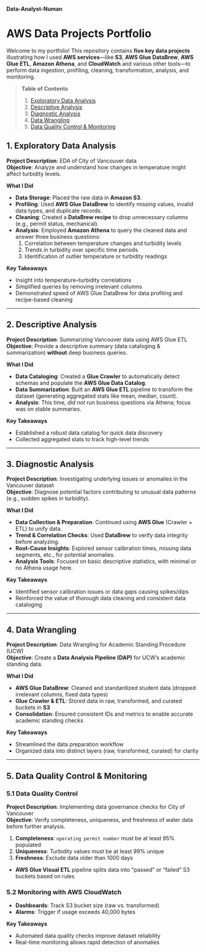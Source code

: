 **Data-Analyst-Numan**
# AWS Data Projects Portfolio

Welcome to my portfolio! This repository contains **five key data projects** illustrating how I used **AWS services**—like **S3**, **AWS Glue DataBrew**, **AWS Glue ETL**, **Amazon Athena**, and **CloudWatch** and various other tools—to perform data ingestion, profiling, cleaning, transformation, analysis, and monitoring.

> **Table of Contents**
> 1. [Exploratory Data Analysis](#1-exploratory-data-analysis)
> 2. [Descriptive Analysis](#2-descriptive-analysis)
> 3. [Diagnostic Analysis](#3-diagnostic-analysis)
> 4. [Data Wrangling](#4-data-wrangling)
> 5. [Data Quality Control & Monitoring](#5-data-quality-control--monitoring)


## 1. Exploratory Data Analysis
**Project Description**: EDA of City of Vancouver data  
**Objective**: Analyze and understand how changes in temperature might affect turbidity levels.

**What I Did**  
- **Data Storage**: Placed the raw data in **Amazon S3**.  
- **Profiling**: Used **AWS Glue DataBrew** to identify missing values, invalid data types, and duplicate records.  
- **Cleaning**: Created a **DataBrew recipe** to drop unnecessary columns (e.g., permit status, mechanical).  
- **Analysis**: Employed **Amazon Athena** to query the cleaned data and answer three business questions:
  1. Correlation between temperature changes and turbidity levels  
  2. Trends in turbidity over specific time periods  
  3. Identification of outlier temperature or turbidity readings

**Key Takeaways**  
- Insight into temperature–turbidity correlations  
- Simplified queries by removing irrelevant columns  
- Demonstrated speed of AWS Glue DataBrew for data profiling and recipe-based cleaning

<!-- Example placeholder for an EDA screenshot or diagram:
![EDA Screenshot](images/eda_screenshot.png)
-->

---

## 2. Descriptive Analysis
**Project Description**: Summarizing Vancouver data using AWS Glue ETL  
**Objective**: Provide a descriptive summary (data cataloging & summarization) **without** deep business queries.

**What I Did**  
- **Data Cataloging**: Created a **Glue Crawler** to automatically detect schemas and populate the **AWS Glue Data Catalog**.  
- **Data Summarization**: Built an **AWS Glue ETL** pipeline to transform the dataset (generating aggregated stats like mean, median, count).  
- **Analysis**: This time, *did not* run business questions via Athena; focus was on stable summaries.

**Key Takeaways**  
- Established a robust data catalog for quick data discovery  
- Collected aggregated stats to track high-level trends

<!-- Insert a screenshot or diagram related to Descriptive Analysis:
![Descriptive Analysis Diagram](images/descriptive_analysis.png)
-->

---

## 3. Diagnostic Analysis
**Project Description**: Investigating underlying issues or anomalies in the Vancouver dataset  
**Objective**: Diagnose potential factors contributing to unusual data patterns (e.g., sudden spikes in turbidity).

**What I Did**  
- **Data Collection & Preparation**: Continued using **AWS Glue** (Crawler + ETL) to unify data.  
- **Trend & Correlation Checks**: Used **DataBrew** to verify data integrity before analyzing.  
- **Root-Cause Insights**: Explored sensor calibration times, missing data segments, etc., for potential anomalies.  
- **Analysis Tools**: Focused on basic descriptive statistics, with minimal or no Athena usage here.

**Key Takeaways**  
- Identified sensor calibration issues or data gaps causing spikes/dips  
- Reinforced the value of thorough data cleaning and consistent data cataloging

<!-- Insert a screenshot or diagram for Diagnostic Analysis:
![Diagnostic Analysis Screenshot](images/diagnostic_analysis.png)
-->

---

## 4. Data Wrangling
**Project Description**: Data Wrangling for Academic Standing Procedure (UCW)  
**Objective**: Create a **Data Analysis Pipeline (DAP)** for UCW’s academic standing data.

**What I Did**  
- **AWS Glue DataBrew**: Cleaned and standardized student data (dropped irrelevant columns, fixed data types)  
- **Glue Crawler & ETL**: Stored data in raw, transformed, and curated buckets in **S3**  
- **Consolidation**: Ensured consistent IDs and metrics to enable accurate academic standing checks

**Key Takeaways**  
- Streamlined the data preparation workflow  
- Organized data into distinct layers (raw, transformed, curated) for clarity

<!-- Insert a screenshot or diagram for Data Wrangling:
![Data Wrangling Flow](images/data_wrangling_flow.png)
-->

---

## 5. Data Quality Control & Monitoring

### 5.1 Data Quality Control
**Project Description**: Implementing data governance checks for City of Vancouver  
**Objective**: Verify completeness, uniqueness, and freshness of water data before further analysis.

1. **Completeness**: `operating permit number` must be at least 95% populated  
2. **Uniqueness**: Turbidity values must be at least 99% unique  
3. **Freshness**: Exclude data older than 1000 days

- **AWS Glue Visual ETL** pipeline splits data into “passed” or “failed” S3 buckets based on rules

### 5.2 Monitoring with AWS CloudWatch
- **Dashboards**: Track S3 bucket size (raw vs. transformed)  
- **Alarms**: Trigger if usage exceeds 40,000 bytes

**Key Takeaways**  
- Automated data quality checks improve dataset reliability  
- Real-time monitoring allows rapid detection of anomalies

<!-- Insert a screenshot or diagram showing Data Quality checks or CloudWatch metrics:
![Data Quality & Monitoring Dashboard](images/data_quality_monitoring.png)
-->



